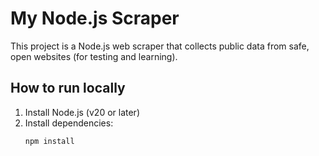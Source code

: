 # My Node.js Scraper

This project is a Node.js web scraper that collects public data from safe, open websites (for testing and learning).

## How to run locally
1. Install Node.js (v20 or later)
2. Install dependencies:
   ```bash
   npm install
